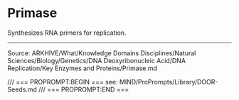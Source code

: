 # Primase

Synthesizes RNA primers for replication.

---
Source: ARKHIVE/What/Knowledge Domains Disciplines/Natural Sciences/Biology/Genetics/DNA Deoxyribonucleic Acid/DNA Replication/Key Enzymes and Proteins/Primase.md

/// === PROPROMPT:BEGIN ===
see: MIND/ProPrompts/Library/DOOR-Seeds.md
/// === PROPROMPT:END ===
